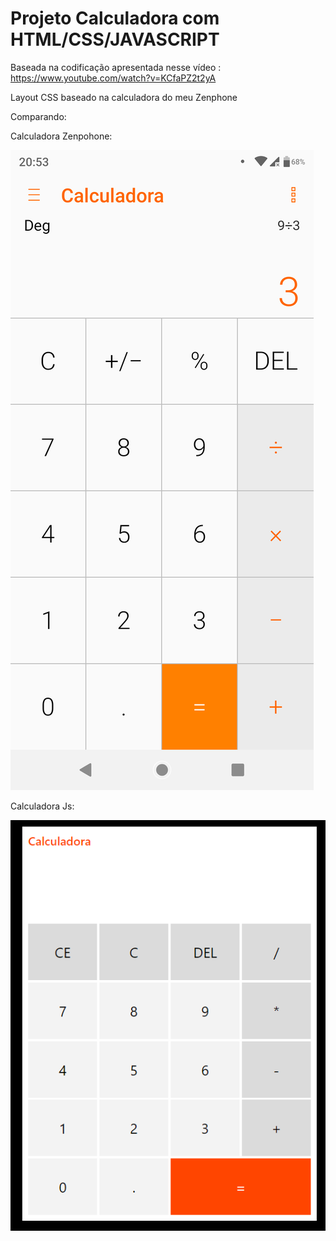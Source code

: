 # Projeto Calculadora com HTML/CSS/JAVASCRIPT

Baseada na codificação apresentada nesse vídeo : https://www.youtube.com/watch?v=KCfaPZ2t2yA

Layout CSS baseado na calculadora do meu Zenphone


Comparando: 

Calculadora Zenpohone:

![alt image](./calculator_zenphone.png)

Calculadora Js:

![alt image](./calculator-js.png)
